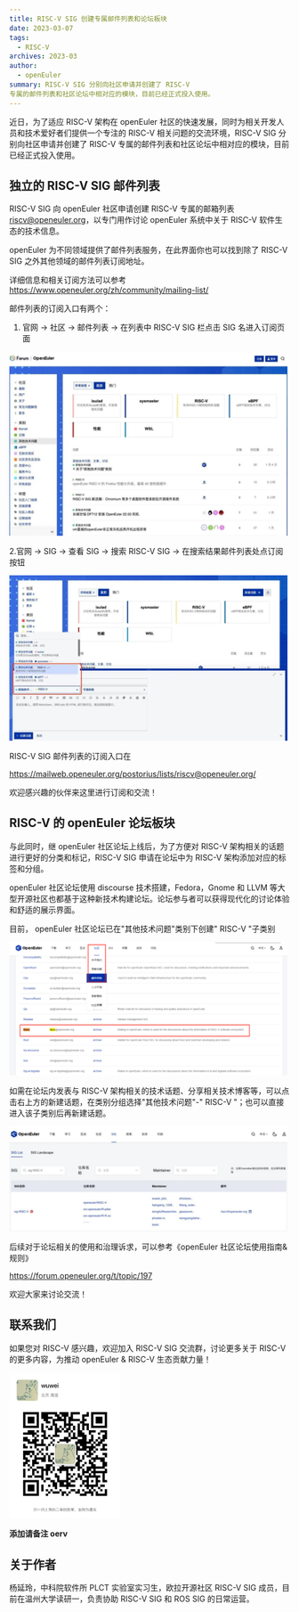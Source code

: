 ```yaml
---
title: RISC-V SIG 创建专属邮件列表和论坛板块
date: 2023-03-07
tags:
  - RISC-V
archives: 2023-03
author:
  - openEuler
summary: RISC-V SIG 分别向社区申请并创建了 RISC-V
专属的邮件列表和社区论坛中相对应的模块，目前已经正式投入使用。
---
```




近日，为了适应 RISC-V 架构在 openEuler
社区的快速发展，同时为相关开发人员和技术爱好者们提供一个专注的 RISC-V
相关问题的交流环境，RISC-V SIG 分别向社区申请并创建了 RISC-V
专属的邮件列表和社区论坛中相对应的模块，目前已经正式投入使用。

## 独立的 RISC-V SIG 邮件列表

RISC-V SIG 向 openEuler 社区申请创建 RISC-V 专属的邮箱列表
riscv@openeuler.org，以专门用作讨论 openEuler 系统中关于 RISC-V
软件生态的技术信息。

openEuler 为不同领域提供了邮件列表服务，在此界面你也可以找到除了 RISC-V
SIG 之外其他领域的邮件列表订阅地址。

详细信息和相关订阅方法可以参考
https://www.openeuler.org/zh/community/mailing-list/

邮件列表的订阅入口有两个：

1.  官网 → 社区 → 邮件列表 → 在列表中 RISC-V SIG 栏点击 SIG
    名进入订阅页面

<img src="./img/news/RISC/media/image1.jpeg" width="500" >


2.官网 → SIG → 查看 SIG → 搜索 RISC-V SIG →
在搜索结果邮件列表处点订阅按钮

<img src="./img/news/RISC/media/image2.jpeg" width="500" >


RISC-V SIG 邮件列表的订阅入口在

https://mailweb.openeuler.org/postorius/lists/riscv@openeuler.org/

欢迎感兴趣的伙伴来这里进行订阅和交流！

## RISC-V 的 openEuler 论坛板块

与此同时，继 openEuler 社区论坛上线后，为了方便对 RISC-V
架构相关的话题进行更好的分类和标记，RISC-V SIG 申请在论坛中为 RISC-V
架构添加对应的标签和分组。

openEuler 社区论坛使用 discourse 技术搭建，Fedora，Gnome 和 LLVM
等大型开源社区也都基于这种新技术构建论坛。论坛参与者可以获得现代化的讨论体验和舒适的展示界面。

目前， openEuler 社区论坛已在"其他技术问题"类别下创建" RISC-V "子类别



<img src="./img/news/RISC/media/image3.png" width="500" >

如需在论坛内发表与 RISC-V
架构相关的技术话题、分享相关技术博客等，可以点击右上方的新建话题，在类别分组选择"其他技术问题"-"
RISC-V "；也可以直接进入该子类别后再新建话题。



<img src="./img/news/RISC/media/image4.jpeg" width="500" >

后续对于论坛相关的使用和治理诉求，可以参考《openEuler
社区论坛使用指南&规则》

https://forum.openeuler.org/t/topic/197

欢迎大家来讨论交流！

## 联系我们


如果您对 RISC-V 感兴趣，欢迎加入 RISC-V SIG 交流群，讨论更多关于 RISC-V
的更多内容，为推动 openEuler & RISC-V 生态贡献力量！




<img src="./img/news/RISC/media/image5.png" width="200" >

**添加请备注 oerv**



## 关于作者

杨延玲，中科院软件所 PLCT 实验室实习生，欧拉开源社区 RISC-V SIG
成员，目前在温州大学读研一，负责协助 RISC-V SIG 和 ROS SIG 的日常运营。
